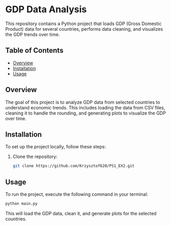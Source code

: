 # GDP Data Analysis

This repository contains a Python project that loads GDP (Gross Domestic Product) data for several countries, performs data cleaning, and visualizes the GDP trends over time.

## Table of Contents

- [Overview](#overview)
- [Installation](#installation)
- [Usage](#usage)


## Overview

The goal of this project is to analyze GDP data from selected countries to understand economic trends. This includes loading the data from CSV files, cleaning it to handle the rounding, and generating plots to visualize the GDP over time.

## Installation

To set up the project locally, follow these steps:

1. Clone the repository:
   ```bash
   git clone https://github.com/Krzysztof620/PS1_EX2.git

   ```

## Usage

To run the project, execute the following command in your terminal:

```bash
python main.py
```

This will load the GDP data, clean it, and generate plots for the selected countries.
